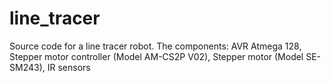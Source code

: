 # line_tracer
Source code for a line tracer robot.
The components:
AVR Atmega 128, 
Stepper motor controller (Model AM-CS2P V02),
Stepper motor (Model SE-SM243),
IR sensors

